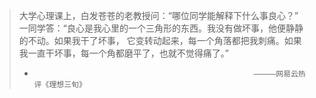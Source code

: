 >大学心理课上，白发苍苍的老教授问：“哪位同学能解释下什么事良心？”
>一同学答：“良心是我心里的一个三角形的东西。我没有做坏事，他便静静的不动。如果我干了坏事，
它变转动起来，每一个角落都把我刺痛。如果我一直干坏事，每一个角都磨平了，也就不觉得痛了。”
>-                                                      —————网易云热评《理想三旬》